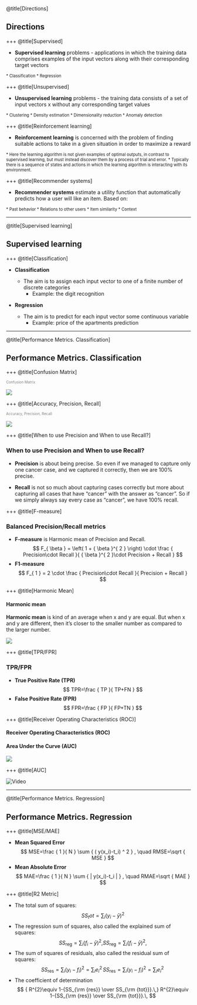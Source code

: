 @title[Directions]

## Directions

+++
@title[Supervised]

* **Supervised learning** problems - applications in which the training data comprises examples of the input vectors along with their corresponding target vectors
<span style="font-size:0.8em">
    * Classification
    * Regression
</span>

+++
@title[Unsupervised]

* **Unsupervised learning** problems - the training data consists of a set of input vectors x without any corresponding target values
<span style="font-size:0.8em">
    * Clustering
    * Density estimation
    * Dimensionality reduction
    * Anomaly detection
</span>

+++
@title[Reinforcement learning]

* **Reinforcement learning** is concerned with the problem of finding suitable actions to take in a given situation in order to maximize a reward
<span style="font-size:0.8em">
    * Here the learning algorithm is not given examples of optimal outputs, in contrast to supervised learning, but must instead discover them by a process of trial and error.
    * Typically there is a sequence of states and actions in which the learning algorithm is interacting with its environment.
</span>

+++
@title[Recommender systems]

* **Recommender systems**  estimate a utility function that automatically predicts how a user will like an item. Based on:
<span style="font-size:0.8em">
    * Past behavior
    * Relations to other users
    * Item similarity
    * Context
</span>

---
@title[Supervised learning]

## Supervised learning

+++
@title[Classification]

* **Classification**
	* The aim is to assign each input vector to one of a finite number of discrete categories
		* Example: the digit recognition

* **Regression**
	* The aim is to predict for each input vector some continuous variable
		* Example: price of the apartments prediction

---
@title[Performance Metrics. Classification]

## Performance Metrics. Classification

+++
@title[Confusion Matrix]

<span style="color:gray; font-size:0.7em">Confusion Matrix </span>

![](pics/confusion-matrix.png)

+++
@title[Accuracy, Precision, Recall]

<span style="color:gray; font-size:0.7em">Accuracy, Precision, Recall </span>

![](pics/confusion-matrix-2.png)

+++
@title[When to use Precision and When to use Recall?]

### When to use Precision and When to use Recall?

* **Precision** is about being precise. So even if we managed to capture only one cancer case, and we captured it correctly, then we are 100% precise.

* **Recall** is not so much about capturing cases correctly but more about capturing all cases that have “cancer” with the answer as “cancer”. So if we simply always say every case as “cancer”, we have 100% recall.

+++
@title[F-measure]

### Balanced Precision/Recall metrics

* **F-measure** is Harmonic mean of Precision and Recall.
$$ F_{ \beta  } = \left( 1 + { \beta  }^{ 2 } \right) \cdot \frac { Precision\cdot Recall }{ { \beta  }^{ 2 }\cdot Precision + Recall } $$
* **F1-measure**
$$	F_{ 1 } = 2 \cdot \frac { Precision\cdot Recall }{ Precision + Recall } $$

+++
@title[Harmonic Mean]

#### Harmonic mean

**Harmonic mean** is kind of an average when x and y are equal. But when x and y are different, then it’s closer to the smaller number as compared to the larger number.

![](pics/harmonic-mean.png)

+++
@title[TPR/FPR]

### TPR/FPR

* **True Positive Rate (TPR)**
$$ TPR=\frac { TP }{ TP+FN } $$
* **False Positive Rate (FPR)**
$$ FPR=\frac { FP }{ FP+TN } $$

+++
@title[Receiver Operating Characteristics (ROC)]

#### Receiver Operating Characteristics (ROC)
#### Area Under the Curve (AUC)

![](pics/roc.png)

+++
@title[AUC]

![Video](https://youtube.com/embed/OAl6eAyP-yo)

---
@title[Performance Metrics. Regression]

## Performance Metrics. Regression

+++
@title[MSE/MAE]

* **Mean Squared Error**
$$ MSE=\frac { 1 }{ N } \sum { ( y(x_i)-t_i) ^ 2 } , \quad RMSE=\sqrt { MSE } $$
* **Mean Absolute Error**
$$ MAE=\frac { 1 }{ N } \sum { | y(x_i)-t_i | } , \quad RMAE=\sqrt { MAE }  $$

+++
@title[R2 Metric]

* The total sum of squares:
$$ SS_tot=\sum _{i}(y_i - {\bar {y}})^2 $$
* The regression sum of squares, also called the explained sum of squares:
$$ { SS_{\text{reg}}=\sum _{i}(f_{i}-{\bar {y}})^{2},} SS_{\text{reg}}=\sum _{i}(f_{i}-{\bar {y}})^{2}, $$
* The sum of squares of residuals, also called the residual sum of squares:
$$ { SS_{\text{res}}=\sum _{i}(y_{i}-f_{i})^{2}=\sum _{i}e_{i}^{2}\,} {\displaystyle SS_{\text{res}}=\sum _{i}(y_{i}-f_{i})^{2}=\sum _{i}e_{i}^{2}\,} $$
* The coefficient of determination
$$ { R^{2}\equiv 1-{SS_{\rm {res}} \over SS_{\rm {tot}}}.\,} R^{2}\equiv 1-{SS_{\rm {res}} \over SS_{\rm {tot}}}.\, $$